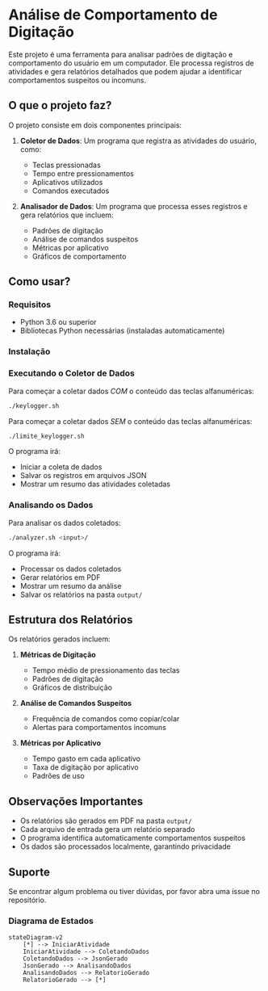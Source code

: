 # Análise de Comportamento de Digitação

Este projeto é uma ferramenta para analisar padrões de digitação e comportamento do usuário em um computador. Ele processa registros de atividades e gera relatórios detalhados que podem ajudar a identificar comportamentos suspeitos ou incomuns.

## O que o projeto faz?

O projeto consiste em dois componentes principais:

1. **Coletor de Dados**: Um programa que registra as atividades do usuário, como:
   - Teclas pressionadas
   - Tempo entre pressionamentos
   - Aplicativos utilizados
   - Comandos executados

2. **Analisador de Dados**: Um programa que processa esses registros e gera relatórios que incluem:
   - Padrões de digitação
   - Análise de comandos suspeitos
   - Métricas por aplicativo
   - Gráficos de comportamento

## Como usar?

### Requisitos
- Python 3.6 ou superior
- Bibliotecas Python necessárias (instaladas automaticamente)

### Instalação

### Executando o Coletor de Dados

Para começar a coletar dados *COM* o conteúdo das teclas alfanuméricas:
```bash
./keylogger.sh 
```

Para começar a coletar dados *SEM* o conteúdo das teclas alfanuméricas:
```bash
./limite_keylogger.sh 
```

O programa irá:
- Iniciar a coleta de dados
- Salvar os registros em arquivos JSON
- Mostrar um resumo das atividades coletadas

### Analisando os Dados

Para analisar os dados coletados:
```bash
./analyzer.sh <input>/
```

O programa irá:
- Processar os dados coletados
- Gerar relatórios em PDF
- Mostrar um resumo da análise
- Salvar os relatórios na pasta `output/`

## Estrutura dos Relatórios

Os relatórios gerados incluem:

1. **Métricas de Digitação**
   - Tempo médio de pressionamento das teclas
   - Padrões de digitação
   - Gráficos de distribuição

2. **Análise de Comandos Suspeitos**
   - Frequência de comandos como copiar/colar
   - Alertas para comportamentos incomuns

3. **Métricas por Aplicativo**
   - Tempo gasto em cada aplicativo
   - Taxa de digitação por aplicativo
   - Padrões de uso

## Observações Importantes

- Os relatórios são gerados em PDF na pasta `output/`
- Cada arquivo de entrada gera um relatório separado
- O programa identifica automaticamente comportamentos suspeitos
- Os dados são processados localmente, garantindo privacidade

## Suporte

Se encontrar algum problema ou tiver dúvidas, por favor abra uma issue no repositório.

### Diagrama de Estados

```mermaid
stateDiagram-v2
    [*] --> IniciarAtividade
    IniciarAtividade --> ColetandoDados
    ColetandoDados --> JsonGerado
    JsonGerado --> AnalisandoDados
    AnalisandoDados --> RelatorioGerado
    RelatorioGerado --> [*]
